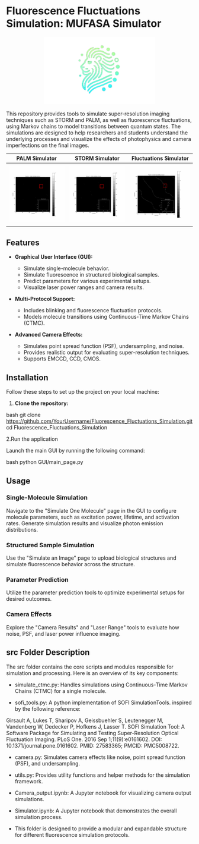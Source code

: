 # Fluorescence Fluctuations Simulation: MUFASA Simulator

<div align="center">
<img src="img/Logo MUFASA.png" alt="Fluorescence Simulation" width="300"/>
</div>

This repository provides tools to simulate super-resolution imaging techniques such as STORM and PALM, as well as fluorescence fluctuations, using Markov chains to model transitions between quantum states. The simulations are designed to help researchers and students understand the underlying processes and visualize the effects of photophysics and camera imperfections on the final images.


| PALM Simulator | STORM Simulator | Fluctuations Simulator |
|:--------------:|:---------------:|:----------------------:|
| <img src="img/emitted_photons_poisson_palm.gif" width="300"> | <img src="img/emitted_photons_poisson_storm.gif" width="300"> | <img src="img/emitted_photons_poisson_FF.gif" width="300"> |




## Features 

- **Graphical User Interface (GUI):**
  - Simulate single-molecule behavior.
  - Simulate fluorescence in structured biological samples.
  - Predict parameters for various experimental setups.
  - Visualize laser power ranges and camera results.

- **Multi-Protocol Support:**
  - Includes blinking and fluorescence fluctuation protocols.
  - Models molecule transitions using Continuous-Time Markov Chains (CTMC).
 
- **Advanced Camera Effects:**
  - Simulates point spread function (PSF), undersampling, and noise.
  - Provides realistic output for evaluating super-resolution techniques.
  - Supports EMCCD, CCD, CMOS.


## Installation

Follow these steps to set up the project on your local machine:

1. **Clone the repository:**

   
bash
   git clone https://github.com/YourUsername/Fluorescence_Fluctuations_Simulation.git
   cd Fluorescence_Fluctuations_Simulation


2.Run the application

Launch the main GUI by running the following command:

  
bash
   python GUI/main_page.py


## Usage 

### Single-Molecule Simulation
Navigate to the "Simulate One Molecule" page in the GUI to configure molecule parameters, such as excitation power, lifetime, and activation rates. Generate simulation results and visualize photon emission distributions.

### Structured Sample Simulation
Use the "Simulate an Image" page to upload biological structures and simulate fluorescence behavior across the structure.

### Parameter Prediction
Utilize the parameter prediction tools to optimize experimental setups for desired outcomes.

### Camera Effects
Explore the "Camera Results" and "Laser Range" tools to evaluate how noise, PSF, and laser power influence imaging.


## src Folder Description

The src folder contains the core scripts and modules responsible for simulation and processing. Here is an overview of its key components:

- simulate_ctmc.py: Handles simulations using Continuous-Time Markov Chains (CTMC) for a  single molecule.

- sofi_tools.py: A python implementation of SOFI SimulationTools. inspired by the following reference:

Girsault A, Lukes T, Sharipov A, Geissbuehler S, Leutenegger M, Vandenberg W, Dedecker P, Hofkens J, Lasser T.
SOFI Simulation Tool: A Software Package for Simulating and Testing Super-Resolution Optical Fluctuation Imaging.
PLoS One. 2016 Sep 1;11(9):e0161602.
DOI: 10.1371/journal.pone.0161602. PMID: 27583365; PMCID: PMC5008722.

- camera.py: Simulates camera effects like noise, point spread function (PSF), and undersampling.

- utils.py: Provides utility functions and helper methods for the simulation framework.

- Camera_output.ipynb: A Jupyter notebook for visualizing camera output simulations.

- Simulator.ipynb: A Jupyter notebook that demonstrates the overall simulation process.

- This folder is designed to provide a modular and expandable structure for different fluorescence simulation protocols.

